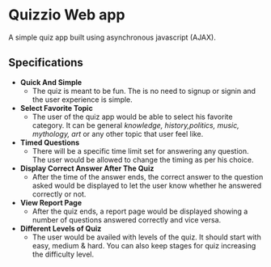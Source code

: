 # Quizzio Web app

A simple quiz app built using asynchronous javascript (AJAX).

## Specifications

- **Quick And Simple**
  - The quiz is meant to be fun. The is no need to signup or signin and the user experience is simple.
- **Select Favorite Topic**
  - The user of the quiz app would be able to select his favorite category. It can be general _knowledge, history,politics, music, mythology, art_ or any other topic that user feel like.
- **Timed Questions**
  - There will be a specific time limit set for answering any question. The user would be allowed to change the timing as per his choice.
- **Display Correct Answer After The Quiz**
  - After the time of the answer ends, the correct answer to the question asked would be displayed to let the user know whether he answered correctly or not.
- **View Report Page**
  - After the quiz ends, a report page would be displayed showing a number of questions answered correctly and vice versa.
- **Different Levels of Quiz**
  - The user would be availed with levels of the quiz. It should start with easy, medium & hard. You can also keep stages for quiz increasing the difficulty level.
